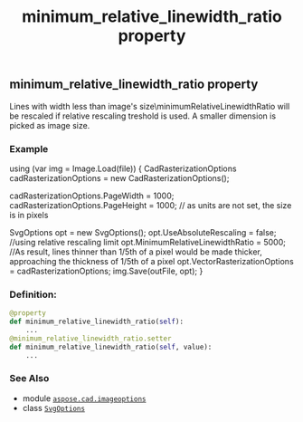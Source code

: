 ﻿---
title: minimum_relative_linewidth_ratio property
second_title: Aspose.CAD for Python via .NET API References
description: 
type: docs
weight: 70
url: /python-net/aspose.cad.imageoptions/svgoptions/minimum_relative_linewidth_ratio/
is_root: false
---

## minimum_relative_linewidth_ratio property


Lines with width less than image's size\minimumRelativeLinewidthRatio will be rescaled if relative rescaling treshold is used. A smaller dimension is picked as image size.

### Example 


using (var img = Image.Load(file))
{
CadRasterizationOptions cadRasterizationOptions = new CadRasterizationOptions();

cadRasterizationOptions.PageWidth = 1000;
cadRasterizationOptions.PageHeight = 1000; // as units are not set, the size is in pixels

SvgOptions opt = new SvgOptions();
opt.UseAbsoluteRescaling = false; //using relative rescaling limit
opt.MinimumRelativeLinewidthRatio = 5000; //As result, lines thinner than 1/5th of a pixel would be made thicker, approaching the thickness of 1/5th of a pixel
opt.VectorRasterizationOptions = cadRasterizationOptions;
img.Save(outFile, opt);
}
### Definition:
```python
@property
def minimum_relative_linewidth_ratio(self):
    ...
@minimum_relative_linewidth_ratio.setter
def minimum_relative_linewidth_ratio(self, value):
    ...
```

### See Also
* module [`aspose.cad.imageoptions`](../../)
* class [`SvgOptions`](/cad/python-net/aspose.cad.imageoptions/svgoptions)
